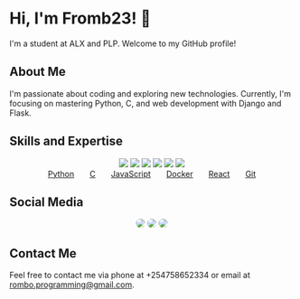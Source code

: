 # Hi, I'm Fromb23! 👋

I'm a student at ALX and PLP. Welcome to my GitHub profile!

## About Me

I'm passionate about coding and exploring new technologies. Currently, I'm focusing on mastering Python, C, and web development with Django and Flask.

## Skills and Expertise

<div align="center">
  <img src="https://img.icons8.com/color/96/000000/python.png"/>
  <img src="https://img.icons8.com/color/96/000000/c-programming.png"/>
  <img src="https://img.icons8.com/color/96/000000/javascript.png"/>
  <img src="https://img.icons8.com/color/96/000000/docker.png"/>
  <img src="https://img.icons8.com/color/96/000000/react-native.png"/>
  <img src="https://img.icons8.com/color/96/000000/git.png"/>
</div>

<div align="center">
  <a href="https://www.python.org/">Python</a>
  <span>&nbsp;&nbsp;&nbsp;&nbsp;&nbsp;</span>
  <a href="https://en.wikipedia.org/wiki/C_(programming_language)">C</a>
  <span>&nbsp;&nbsp;&nbsp;&nbsp;&nbsp;</span>
  <a href="https://developer.mozilla.org/en-US/docs/Web/JavaScript">JavaScript</a>
  <span>&nbsp;&nbsp;&nbsp;&nbsp;&nbsp;</span>
  <a href="https://www.docker.com/">Docker</a>
  <span>&nbsp;&nbsp;&nbsp;&nbsp;&nbsp;</span>
  <a href="https://reactjs.org/">React</a>
  <span>&nbsp;&nbsp;&nbsp;&nbsp;&nbsp;</span>
  <a href="https://git-scm.com/">Git</a>
</div>

## Social Media

<div align="center">
  <a href="https://twitter.com/Rombo_Official"><img src="https://img.shields.io/badge/-Twitter-1DA1F2?style=for-the-badge&logo=twitter&logoColor=white&labelColor=1DA1F2" style="border-radius: 20px;"/></a>
  <a href="https://www.facebook.com/its.rombo"><img src="https://img.shields.io/badge/-Facebook-1877F2?style=for-the-badge&logo=facebook&logoColor=white&labelColor=1877F2" style="border-radius: 20px;"/></a>
  <a href="https://www.linkedin.com/in/francis-rombo-5212b1289/"><img src="https://img.shields.io/badge/-LinkedIn-0A66C2?style=for-the-badge&logo=linkedin&logoColor=white&labelColor=0A66C2" style="border-radius: 20px;"/></a>
</div>

## Contact Me

Feel free to contact me via phone at +254758652334 or email at rombo.programming@gmail.com.
